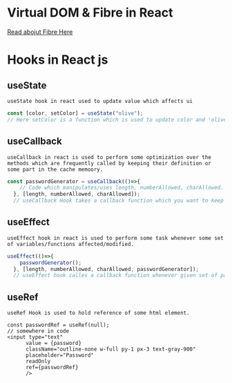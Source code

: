 # Virtual DOM & Fibre in React

[Read abojut Fibre Here](https://github.com/acdlite/react-fiber-architecture)


# Hooks in React js

## useState
    useState hook in react used to update value which affects ui

```js
const [color, setColor] = useState("olive");
// Here setColor is a function which is used to update color and 'olive' is the initial value of color.
```

## useCallback

    useCallback in react is used to perform some optimization over the methods which are frequently called by keeping their definition or some part in the cache memoory.

```js
const passwordGenerator = useCallback(()=>{
    // Code which manipulates/uses length, numberAllowed, charAllowed. 
  }, [length, numberAllowed, charAllowed]);
  // useCallback Hook takes a callback function which you want to keep in the cache and parameters array which it uses.
```

## useEffect

    useEffect hook in react is used to perform some task whenever some set of variables/functions affected/modified.

```jsx
useEffect(()=>{
    passwordGenerator();
  }, [length, numberAllowed, charAllowed, passwordGenerator]);
  // useEffect hook calles a callback function whenever given set of parameters affected/modified. 
```

## useRef
    useRef Hook is used to hold reference of some html element.

```JSX
const passwordRef = useRef(null);
// somewhere in code
<input type="text" 
      value = {password}
      className="outline-none w-full py-1 px-3 text-gray-900"
      placeholder="Password"
      readOnly
      ref={passwordRef}
      /> 
```



